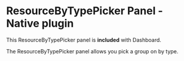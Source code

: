 # ResourceByTypePicker Panel - Native plugin

This ResourceByTypePicker panel is **included** with Dashboard.

The ResourceByTypePicker panel allows you pick a group on by type.
